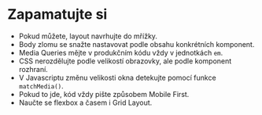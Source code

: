 # Zapamatujte si

- Pokud můžete, layout navrhujte do mřížky.
- Body zlomu se snažte nastavovat podle obsahu konkrétních komponent.
- Media Queries mějte v produkčním kódu vždy v jednotkách `em`.
- CSS nerozdělujte podle velikostí obrazovky, ale podle komponent rozhraní.
- V Javascriptu změnu velikosti okna detekujte pomocí funkce `matchMedia()`.
- Pokud to jde, kód vždy pište způsobem Mobile First.
- Naučte se flexbox a časem i Grid Layout.



